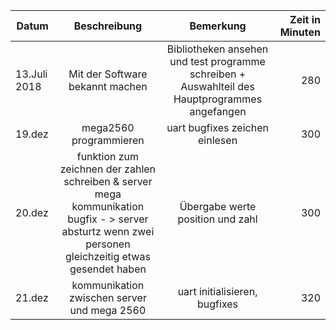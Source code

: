 Datum|Beschreibung|Bemerkung|Zeit in Minuten
----- | :--------:|:-------:| ------:
13.Juli 2018|Mit der Software bekannt machen|Bibliotheken ansehen und test programme schreiben + Auswahlteil des Hauptprogrammes angefangen|280
19.dez|mega2560 programmieren| uart bugfixes zeichen einlesen | 300  
20.dez| funktion zum zeichnen der zahlen schreiben & server mega kommunikation bugfix - > server absturtz wenn zwei personen gleichzeitig etwas gesendet haben | Übergabe werte position und zahl | 300  
21.dez| kommunikation zwischen server und mega 2560| uart initialisieren, bugfixes | 320